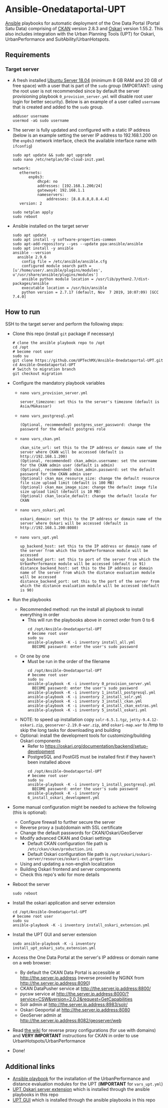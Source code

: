 # Ansible-Onedataportal-UPT
[Ansible](https://docs.ansible.com) playbooks for automatic deployment of the One Data Portal (Portal Satu Data) comprising of [CKAN](https://ckan.org) version 2.8.3 and [Oskari](https://www.oskari.org/) version 1.55.2. This also includes integration with the Urban Planning Tools (UPT) for Oskari, UrbanPerformance and SuitAbility/UrbanHotspots.

## Requirements
### Target server
* A fresh installed [Ubuntu Server 18.04](https://ubuntu.com/download/server) (minimum 8 GB RAM and 20 GB of free space) with a user that is part of the `sudo` group (IMPORTANT: using the root user is not recommended since by default the server provisioning playbook `0_provision_server.yml` will disable root user login for better security). Below is an example of a user called `username` that is created and added to the `sudo` group. 
  ```
  adduser username
  usermod -aG sudo username
  ```
* The server is fully updated and configured with a static IP address (below is an example setting the server IP address to 192.168.1.200 on the `enp0s3` network interface, check the available interface name with `ifconfig`)
  ```
  sudo apt update && sudo apt upgrade
  sudo nano /etc/netplan/50-cloud-init.yaml
  ```
  ```
  network:
     ethernets:
         enp0s3:
             dhcp4: no
             addresses: [192.168.1.200/24]
             gateway4: 192.168.1.1
             nameservers:
                 addresses: [8.8.8.8,8.8.4.4]
     version: 2
  ```
  ```
  sudo netplan apply
  sudo reboot
  ```
* Ansible installed on the target server
  ```
  sudo apt update
  sudo apt install -y software-properties-common
  sudo apt-add-repository --yes --update ppa:ansible/ansible
  sudo apt install -y ansible
  ansible --version
    ansible 2.9.6
      config file = /etc/ansible/ansible.cfg
      configured module search path = [u'/home/user/.ansible/plugins/modules', u'/usr/share/ansible/plugins/modules']
      ansible python module location = /usr/lib/python2.7/dist-packages/ansible
      executable location = /usr/bin/ansible
      python version = 2.7.17 (default, Nov  7 2019, 10:07:09) [GCC 7.4.0]
  ```
  
## How to run
SSH to the target server and perform the following steps:
* Clone this repo (install `git` package if necessary)
  ```
  # clone the ansible playbook repo to /opt
  cd /opt
  # become root user
  sudo su
  git clone https://github.com/UPTechMX/Ansible-Onedataportal-UPT.git
  cd Ansible-Onedataportal-UPT
  # Switch to migration branch
  git checkout migration
  ```
* Configure the mandatory playbook variables
  * ```nano vars_provision_server.yml```
    ```
    server_timezone: set this to the server's timezone (default is Asia/Makassar)
    ```
  * ```nano vars_postgresql.yml```
    ```
    (Optional, recommended) postgres_user_password: change the password for the default postgres role
    ```
  * ```nano vars_ckan.yml```
    ```
    ckan_site_url: set this to the IP address or domain name of the server where CKAN will be accessed (default is http://192.168.1.200)
    (Optional, recommended) ckan_admin.username: set the username for the CKAN admin user (default is admin)
    (Optional, recommended) ckan_admin.password: set the default password for the CKAN admin user
    (Optional) ckan_max_resource_size: change the default resource file size upload limit (default is 100 MB)
    (Optional) ckan_max_image_size: change the default image file size upload limit (default is 10 MB)
    (Optional) ckan_locale_default: change the default locale for CKAN
    ```
  * ```nano vars_oskari.yml```
    ```
    oskari_domain: set this to the IP address or domain name of the server where Oskari will be accessed (default is http://192.168.1.200:8080)
    ```
  * ```nano vars_upt.yml```
    ```
    up_backend_host: set this to the IP address or domain name of the server from which the UrbanPerformance module will be accessed
    up_backend_port: set this to port of the server from which the UrbanPerformance module will be accessed (default is 91)
    distance_backend_host: set this to the IP address or domain name of the server from which the distance evaluation module will be accessed
    distance_backend_port: set this to the port of the server from which the distance evaluation module will be accessed (default is 90)
    ```
* Run the playbooks
    * Recommended method: run the install all playbook to install everything in order
      * This will run the playbooks above in correct order from 0 to 6
        ```
        cd /opt/Ansible-Onedataportal-UPT
        # become root user
        sudo su
        ansible-playbook -K -i inventory install_all.yml
          BECOME password: enter the user's sudo password
        ```
    * Or one by one
      * Must be run in the order of the filename
        ```
        cd /opt/Ansible-Onedataportal-UPT
        # become root user
        sudo su
        ansible-playbook -K -i inventory 0_provision_server.yml
          BECOME password: enter the user's sudo password
        ansible-playbook -K -i inventory 1_install_postgresql.yml
        ansible-playbook -K -i inventory 2_install_solr.yml
        ansible-playbook -K -i inventory 3_install_ckan.yml
        ansible-playbook -K -i inventory 4_install_ckan_extras.yml
        ansible-playbook -K -i inventory 5_install_oskari.yml
        ```
    * NOTE: to speed up installation copy `solr-6.5.1.tgz`, `jetty-9.4.12-oskari.zip`, `geoserver-2.19.0-war.zip`, and `oskari-map.war` to /tmp to skip the long tasks for downloading and building
    * Optional: install the development tools for customizing/building Oskari components
      * Refer to https://oskari.org/documentation/backend/setup-development
      * PostgreSQL and PostGIS must be installed first if they haven't been installed above
        ```
        cd /opt/Ansible-Onedataportal-UPT
        # become root user
        sudo su
        ansible-playbook -K -i inventory 1_install_postgresql.yml
          BECOME password: enter the user's sudo password
        ansible-playbook -K -i inventory 6_install_oskari_development.yml
        ```
* Some manual configuration might be needed to achieve the following (this is optional):
  * Configure firewall to further secure the server
  * Reverse proxy a (sub)domain with SSL certificate
  * Change the default passwords for CKAN/Oskari/GeoServer
  * Modify advanced CKAN and Oskari settings
      * Default CKAN configuration file path is `/etc/ckan/ckan/production.ini`
      * Default Oskari configuration file path is `/opt/oskari/oskari-server/resources/oskari-ext.properties`
  * Using and updating a non-english localization
  * Building Oskari frontend and server components
  * Check this repo's wiki for more details
* Reboot the server
  ```
  sudo reboot
  ```
* Install the oskari application and server extension
  ```
  cd /opt/Ansible-Onedataportal-UPT
  # become root user
  sudo su
  ansible-playbook -K -i inventory install_oskari_extension.yml
  ```
* Install the UPT GUI and server extension
  ```
  sudo ansible-playbook -K -i inventory install_upt_oskari_satu_extension.yml
  ```
* Access the One Data Portal at the server's IP address or domain name on a web browser:
  * By default the CKAN Data Portal is accessible at http://the.server.ip.address (reverse proxied by NGINX from http://the.server.ip.address:8090)
  * CKAN DataPusher service at http://the.server.ip.address:8800/
  * pycsw service at http://the.server.ip.address:8000/?service=CSW&version=2.0.2&request=GetCapabilities
  * Solr admin at http://the.server.ip.address:8983/solr/
  * Oskari Geoportal at http://the.server.ip.address:8080
  * GeoServer admin at http://the.server.ip.address:8082/geoserver/web

* Read [the wiki](https://github.com/UPTechMX/Ansible-Onedataportal-UPT/wiki) for reverse proxy configurations (for use with domains) and **VERY IMPORTANT** instructions for CKAN in order to use UrbanHotspots/UrbanPerformance

* Done!

## Additional links
* [Ansible playbook](https://github.com/UPTechMX/UPT-Modules-Ansible) for the installation of the UrbanPerformance and distance evaluation modules for the UPT (**IMPORTANT** for `vars_upt.yml`)
* [UPT Oskari server extension](https://github.com/UPTechMX/UPT-Server-Extension) which is installed through the ansible playbooks in this repo
* [UPT GUI](https://github.com/UPTechMX/UPT-GUI) which is installed through the ansible playbooks in this repo
